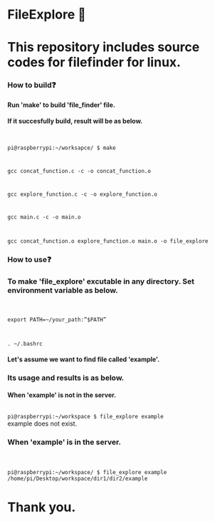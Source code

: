 # FileExplore :mag_right:
# This repository includes source codes for filefinder for linux.




### How to build:question:
#### Run 'make' to build 'file_finder' file.
#### If it succesfully build, result will be as below. <code>
pi@raspberrypi:~/worksapce/ $ make

gcc concat_function.c -c -o concat_function.o

gcc explore_function.c -c -o explore_function.o

gcc main.c -c -o main.o

gcc concat_function.o explore_function.o main.o -o file_explore
</code>





### How to use:question:
### To make 'file_explore' excutable in any directory. Set environment variable as below.
### <code>
export PATH=~/your_path:”$PATH”

. ~/.bashrc
</code>


#### Let's assume we want to find file called 'example'.
### Its usage and results is as below.
#### When 'example' is not in the server.
#### 
<code>
pi@raspberrypi:~/workspace $ file_explore example
</code>
example does not exist.


### When 'example' is in the server.
### <code> 
pi@raspberrypi:~/workspace/ $ file_explore example
/home/pi/Desktop/workspace/dir1/dir2/example
</code>


# Thank you.
